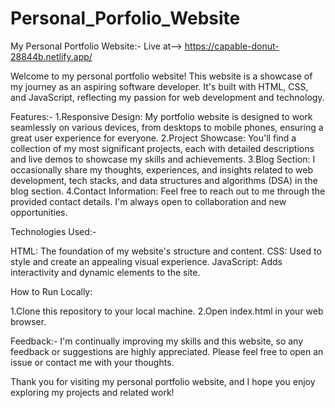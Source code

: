 # Personal_Porfolio_Website
My Personal Portfolio Website:- Live at--> https://capable-donut-28844b.netlify.app/

Welcome to my personal portfolio website! This website is a showcase of my journey as an aspiring software developer. It's built with HTML, CSS, and JavaScript, reflecting my passion for web development and technology.

Features:-
1.Responsive Design: My portfolio website is designed to work seamlessly on various devices, from desktops to mobile phones, ensuring a great user experience for everyone.
2.Project Showcase: You'll find a collection of my most significant projects, each with detailed descriptions and live demos to showcase my skills and achievements.
3.Blog Section: I occasionally share my thoughts, experiences, and insights related to web development, tech stacks, and data structures and algorithms (DSA) in the blog section.
4.Contact Information: Feel free to reach out to me through the provided contact details. I'm always open to collaboration and new opportunities.

Technologies Used:-

HTML: The foundation of my website's structure and content.
CSS: Used to style and create an appealing visual experience.
JavaScript: Adds interactivity and dynamic elements to the site.

How to Run Locally:

1.Clone this repository to your local machine.
2.Open index.html in your web browser.

Feedback:-
I'm continually improving my skills and this website, so any feedback or suggestions are highly appreciated. Please feel free to open an issue or contact me with your thoughts.

Thank you for visiting my personal portfolio website, and I hope you enjoy exploring my projects and related work!

